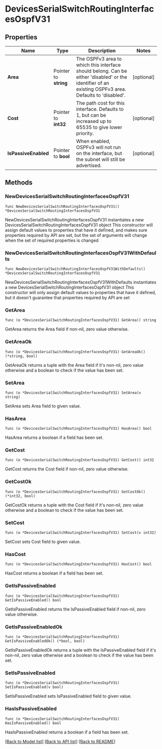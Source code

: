 # DevicesSerialSwitchRoutingInterfacesOspfV31

## Properties

Name | Type | Description | Notes
------------ | ------------- | ------------- | -------------
**Area** | Pointer to **string** | The OSPFv3 area to which this interface should belong. Can be either &#39;disabled&#39; or the identifier of an           existing OSPFv3 area. Defaults to &#39;disabled&#39;. | [optional] 
**Cost** | Pointer to **int32** | The path cost for this interface. Defaults to 1, but can be increased up to 65535           to give lower priority. | [optional] 
**IsPassiveEnabled** | Pointer to **bool** | When enabled, OSPFv3 will not run on the interface, but the subnet will still be advertised. | [optional] 

## Methods

### NewDevicesSerialSwitchRoutingInterfacesOspfV31

`func NewDevicesSerialSwitchRoutingInterfacesOspfV31() *DevicesSerialSwitchRoutingInterfacesOspfV31`

NewDevicesSerialSwitchRoutingInterfacesOspfV31 instantiates a new DevicesSerialSwitchRoutingInterfacesOspfV31 object
This constructor will assign default values to properties that have it defined,
and makes sure properties required by API are set, but the set of arguments
will change when the set of required properties is changed

### NewDevicesSerialSwitchRoutingInterfacesOspfV31WithDefaults

`func NewDevicesSerialSwitchRoutingInterfacesOspfV31WithDefaults() *DevicesSerialSwitchRoutingInterfacesOspfV31`

NewDevicesSerialSwitchRoutingInterfacesOspfV31WithDefaults instantiates a new DevicesSerialSwitchRoutingInterfacesOspfV31 object
This constructor will only assign default values to properties that have it defined,
but it doesn't guarantee that properties required by API are set

### GetArea

`func (o *DevicesSerialSwitchRoutingInterfacesOspfV31) GetArea() string`

GetArea returns the Area field if non-nil, zero value otherwise.

### GetAreaOk

`func (o *DevicesSerialSwitchRoutingInterfacesOspfV31) GetAreaOk() (*string, bool)`

GetAreaOk returns a tuple with the Area field if it's non-nil, zero value otherwise
and a boolean to check if the value has been set.

### SetArea

`func (o *DevicesSerialSwitchRoutingInterfacesOspfV31) SetArea(v string)`

SetArea sets Area field to given value.

### HasArea

`func (o *DevicesSerialSwitchRoutingInterfacesOspfV31) HasArea() bool`

HasArea returns a boolean if a field has been set.

### GetCost

`func (o *DevicesSerialSwitchRoutingInterfacesOspfV31) GetCost() int32`

GetCost returns the Cost field if non-nil, zero value otherwise.

### GetCostOk

`func (o *DevicesSerialSwitchRoutingInterfacesOspfV31) GetCostOk() (*int32, bool)`

GetCostOk returns a tuple with the Cost field if it's non-nil, zero value otherwise
and a boolean to check if the value has been set.

### SetCost

`func (o *DevicesSerialSwitchRoutingInterfacesOspfV31) SetCost(v int32)`

SetCost sets Cost field to given value.

### HasCost

`func (o *DevicesSerialSwitchRoutingInterfacesOspfV31) HasCost() bool`

HasCost returns a boolean if a field has been set.

### GetIsPassiveEnabled

`func (o *DevicesSerialSwitchRoutingInterfacesOspfV31) GetIsPassiveEnabled() bool`

GetIsPassiveEnabled returns the IsPassiveEnabled field if non-nil, zero value otherwise.

### GetIsPassiveEnabledOk

`func (o *DevicesSerialSwitchRoutingInterfacesOspfV31) GetIsPassiveEnabledOk() (*bool, bool)`

GetIsPassiveEnabledOk returns a tuple with the IsPassiveEnabled field if it's non-nil, zero value otherwise
and a boolean to check if the value has been set.

### SetIsPassiveEnabled

`func (o *DevicesSerialSwitchRoutingInterfacesOspfV31) SetIsPassiveEnabled(v bool)`

SetIsPassiveEnabled sets IsPassiveEnabled field to given value.

### HasIsPassiveEnabled

`func (o *DevicesSerialSwitchRoutingInterfacesOspfV31) HasIsPassiveEnabled() bool`

HasIsPassiveEnabled returns a boolean if a field has been set.


[[Back to Model list]](../README.md#documentation-for-models) [[Back to API list]](../README.md#documentation-for-api-endpoints) [[Back to README]](../README.md)


